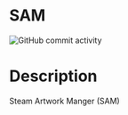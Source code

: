 # SAM
![GitHub commit activity](https://img.shields.io/github/commit-activity/w/DavidOfficialol/SAM?logo=github&label=Commits&link=https%3A%2F%2Fgithub.com%2FDavidOfficialol%2FSAM%2Fcommits%2Fmain%2F)

# Description
Steam Artwork Manger (SAM)
